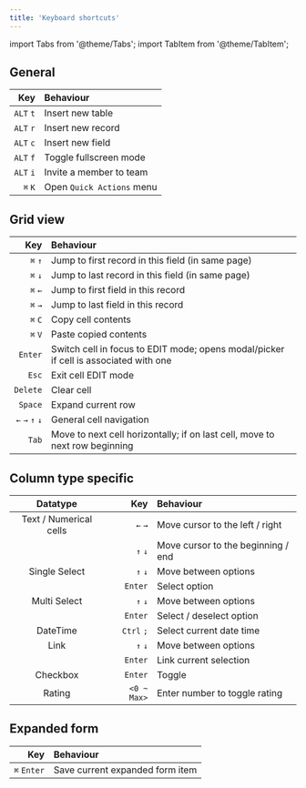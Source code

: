 ```yaml
---
title: 'Keyboard shortcuts'
---
```

import Tabs from '@theme/Tabs';
import TabItem from '@theme/TabItem';

## General
|       Key | Behaviour                   |
|----------:|:----------------------------|
| `ALT` `t` | Insert new table            |
| `ALT` `r` | Insert new record           |
| `ALT` `c` | Insert new field            |
| `ALT` `f` | Toggle fullscreen mode      |
| `ALT` `i` | Invite a member to team     |
|  `⌘`  `K` | Open `Quick Actions` menu   |


## Grid view
|             Key | Behaviour                                                                            |
|----------------:|:-------------------------------------------------------------------------------------|
|         `⌘` `↑` | Jump to first record in this field (in same page)                                    |
|         `⌘` `↓` | Jump to last record in this field (in same page)                                     |
|         `⌘` `←` | Jump to first field in this record                                                   |
|         `⌘` `→` | Jump to last field in this record                                                    |
|         `⌘` `C` | Copy cell contents                                                                   |
|         `⌘` `V` | Paste copied contents                                                                |
|         `Enter` | Switch cell in focus to EDIT mode; opens modal/picker if cell is associated with one |
|           `Esc` | Exit cell EDIT mode                                                                  |
|        `Delete` | Clear cell                                                                           |
|         `Space` | Expand current row                                                                   |
| `←` `→` `↑` `↓` | General cell navigation                                                              |
|           `Tab` | Move to next cell horizontally; if on last cell, move to next row beginning          |


## Column type specific
|        Datatype        |         Key | Behaviour                          |
|:----------------------:|------------:|:-----------------------------------|
| Text / Numerical cells |     `←` `→` | Move cursor to the left / right    |
|                        |     `↑` `↓` | Move cursor to the beginning / end |
|     Single Select      |     `↑` `↓` | Move between options               |
|                        |     `Enter` | Select option                      |
|      Multi Select      |     `↑` `↓` | Move between options               |
|                        |     `Enter` | Select / deselect option           |
|        DateTime        |  `Ctrl` `;` | Select current date time           |
|          Link          |     `↑` `↓` | Move between options               |
|                        |     `Enter` | Link current selection             |
|        Checkbox        |     `Enter` | Toggle                             |
|         Rating         | `<0 ~ Max>` | Enter number to toggle rating      |


## Expanded form
|         Key | Behaviour                       |
|------------:|:--------------------------------|
| `⌘` `Enter` | Save current expanded form item |


